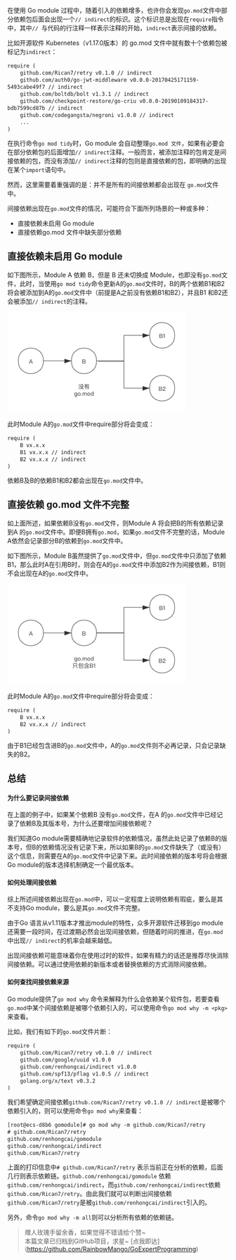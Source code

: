 在使用 Go module 过程中，随着引入的依赖增多，也许你会发现`go.mod`文件中部分依赖包后面会出现一个`// indirect`的标识。这个标识总是出现在`require`指令中，其中`// `与代码的行注释一样表示注释的开始，`indirect`表示间接的依赖。

比如开源软件 Kubernetes（v1.17.0版本）的 go.mod 文件中就有数十个依赖包被标记为`indirect`：
```
require (
	github.com/Rican7/retry v0.1.0 // indirect
	github.com/auth0/go-jwt-middleware v0.0.0-20170425171159-5493cabe49f7 // indirect
	github.com/boltdb/bolt v1.3.1 // indirect
	github.com/checkpoint-restore/go-criu v0.0.0-20190109184317-bdb7599cd87b // indirect
	github.com/codegangsta/negroni v1.0.0 // indirect
	...
)
```

在执行命令`go mod tidy`时，Go module 会自动整理`go.mod 文件`，如果有必要会在部分依赖包的后面增加`// indirect`注释。一般而言，被添加注释的包肯定是间接依赖的包，而没有添加`// indirect`注释的包则是直接依赖的包，即明确的出现在某个`import`语句中。

然而，这里需要着重强调的是：并不是所有的间接依赖都会出现在 `go.mod`文件中。

间接依赖出现在`go.mod`文件的情况，可能符合下面所列场景的一种或多种：
- 直接依赖未启用 Go module
- 直接依赖go.mod 文件中缺失部分依赖

## 直接依赖未启用 Go module
如下图所示，Module A 依赖 B，但是 B 还未切换成 Module，也即没有`go.mod`文件，此时，当使用`go mod tidy`命令更新A的`go.mod`文件时，B的两个依赖B1和B2将会被添加到A的`go.mod`文件中（前提是A之前没有依赖B1和B2），并且B1 和B2还会被添加`// indirect`的注释。

![](images/gomodule_indirect_01.png)

此时Module A的`go.mod`文件中require部分将会变成：
```
require (
	B vx.x.x
	B1 vx.x.x // indirect
	B2 vx.x.x // indirect
)
```

依赖B及B的依赖B1和B2都会出现在`go.mod`文件中。

## 直接依赖 go.mod 文件不完整
如上面所述，如果依赖B没有`go.mod`文件，则Module A 将会把B的所有依赖记录到A 的`go.mod`文件中。即便B拥有`go.mod`，如果`go.mod`文件不完整的话，Module A依然会记录部分B的依赖到`go.mod`文件中。

如下图所示，Module B虽然提供了`go.mod`文件中，但`go.mod`文件中只添加了依赖B1，那么此时A在引用B时，则会在A的`go.mod`文件中添加B2作为间接依赖，B1则不会出现在A的`go.mod`文件中。

![](images/gomodule_indirect_02.png)

此时Module A的`go.mod`文件中require部分将会变成：
```
require (
	B vx.x.x
	B2 vx.x.x // indirect
)
```

由于B1已经包含进B的`go.mod`文件中，A的`go.mod`文件则不必再记录，只会记录缺失的B2。

## 总结

#### 为什么要记录间接依赖
在上面的例子中，如果某个依赖B 没有`go.mod`文件，在A 的`go.mod`文件中已经记录了依赖B及其版本号，为什么还要增加间接依赖呢？

我们知道Go module需要精确地记录软件的依赖情况，虽然此处记录了依赖B的版本号，但B的依赖情况没有记录下来，所以如果B的`go.mod`文件缺失了（或没有）这个信息，则需要在A的`go.mod`文件中记录下来。此时间接依赖的版本号将会根据Go module的版本选择机制确定一个最优版本。

#### 如何处理间接依赖
综上所述间接依赖出现在`go.mod`中，可以一定程度上说明依赖有瑕疵，要么是其不支持Go module，要么是其`go.mod`文件不完整。

由于Go 语言从v1.11版本才推出module的特性，众多开源软件迁移到go module还需要一段时间，在过渡期必然会出现间接依赖，但随着时间的推进，在`go.mod`中出现`// indirect`的机率会越来越低。

出现间接依赖可能意味着你在使用过时的软件，如果有精力的话还是推荐尽快消除间接依赖。可以通过使用依赖的新版本或者替换依赖的方式消除间接依赖。

#### 如何查找间接依赖来源
Go module提供了`go mod why` 命令来解释为什么会依赖某个软件包，若要查看`go.mod`中某个间接依赖是被哪个依赖引入的，可以使用命令`go mod why -m <pkg>`来查看。

比如，我们有如下的`go.mod`文件片断：
```
require (
	github.com/Rican7/retry v0.1.0 // indirect
	github.com/google/uuid v1.0.0
	github.com/renhongcai/indirect v1.0.0
	github.com/spf13/pflag v1.0.5 // indirect
	golang.org/x/text v0.3.2
)
```

我们希望确定间接依赖`github.com/Rican7/retry v0.1.0 // indirect`是被哪个依赖引入的，则可以使用命令`go mod why`来查看：

```
[root@ecs-d8b6 gomodule]# go mod why -m github.com/Rican7/retry
# github.com/Rican7/retry
github.com/renhongcai/gomodule
github.com/renhongcai/indirect
github.com/Rican7/retry
```
上面的打印信息中`# github.com/Rican7/retry` 表示当前正在分析的依赖，后面几行则表示依赖链。`github.com/renhongcai/gomodule` 依赖`github.com/renhongcai/indirect`，而`github.com/renhongcai/indirect`依赖`github.com/Rican7/retry`。由此我们就可以判断出间接依赖`github.com/Rican7/retry`是被`github.com/renhongcai/indirect`引入的。

另外，命令`go mod why -m all`则可以分析所有依赖的依赖链。

  
> 赠人玫瑰手留余香，如果觉得不错请给个赞~  
> 本篇文章已归档到GitHub项目，求星~ \[点我即达\](https://github.com/RainbowMango/GoExpertProgramming)